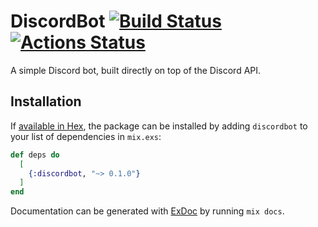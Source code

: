 # DiscordBot [![Build Status](https://travis-ci.org/alexweav/discordbot.svg?branch=master)](https://travis-ci.org/alexweav/discordbot) [![Actions Status](https://github.com/alexweav/discordbot/workflows/DiscordBot-PR/badge.svg)](https://github.com/alexweav/discordbot/actions)

A simple Discord bot, built directly on top of the Discord API.

## Installation

If [available in Hex](https://hex.pm/docs/publish), the package can be installed
by adding `discordbot` to your list of dependencies in `mix.exs`:

```elixir
def deps do
  [
    {:discordbot, "~> 0.1.0"}
  ]
end
```

Documentation can be generated with [ExDoc](https://github.com/elixir-lang/ex_doc) by running `mix docs`.

